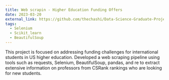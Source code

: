 ```yaml
---
title: Web scrapin - Higher Education Funding Offers
date: 2023-03-20
external_link: https://github.com/thechashi/Data-Science-Graduate-Projects/tree/main/5.%20Webscrapping%3A%20Funding%20Offer
tags:
  - Selenium
  - Scikit_learn
  - BeautifulSoup
---
```


This project is focused on addressing funding challenges for international students in US higher education. Developed a web scraping pipeline using tools such as requests, Selenium, BeautifulSoup, pandas, and re to extract extensive information on professors from CSRank rankings who are looking for new students.

<!--more-->
